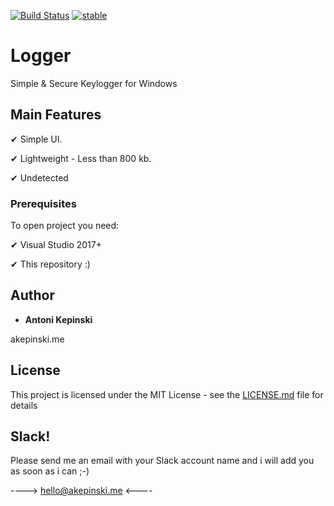 [![Build Status](https://travis-ci.org/xxczaki/logger.svg?branch=master)](https://travis-ci.org/xxczaki/logger)
[![stable](http://badges.github.io/stability-badges/dist/stable.svg)](http://github.com/badges/stability-badges)

# Logger

Simple & Secure Keylogger for Windows

## Main Features

✔ Simple UI.

✔ Lightweight - Less than 800 kb.

✔ Undetected

### Prerequisites

To open project you need:

✔ Visual Studio 2017+

✔ This repository :)
 
## Author

* **Antoni Kepinski**  

akepinski.me

## License

This project is licensed under the MIT License - see the [LICENSE.md](LICENSE.md) file for details

## Slack!

Please send me an email with your Slack account name and i will add you as soon as i can ;-)

----> hello@akepinski.me <----


 

